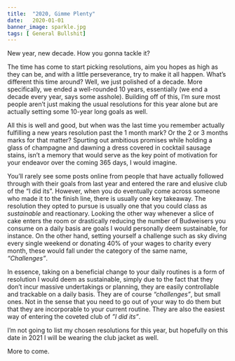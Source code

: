 ```yaml
---
title:  "2020, Gimme Plenty"
date:   2020-01-01
banner_image: sparkle.jpg
tags: [ General Bullshit]
---
```


New year, new decade. How you gonna tackle it?

The time has come to start picking resolutions, aim you hopes as high as they can be, and with a little perseverance, try to make it all happen. What’s different this time around? Well, we just polished of a decade. More specifically, we ended a well-rounded 10 years, essentially (we end a decade every year, says some asshole). Building off of this, I’m sure most people aren’t just making the usual resolutions for this year alone but are actually setting some 10-year long goals as well. 

<!--more-->

All this is well and good, but when was the last time you remember actually fulfilling a new years resolution past the 1 month mark? Or the 2 or 3 months marks for that matter? Spurting out ambitious promises while holding a glass of champagne and dawning a dress covered in cocktail sausage stains, isn’t a memory that would serve as the key point of motivation for your endeavor over the coming 365 days, I would imagine. 

You’ll rarely see some posts online from people that have actually followed through with their goals from last year and entered the rare and elusive club of the “I did its”. However, when you do eventually come across someone who made it to the finish line, there is usually one key takeaway. The resolution they opted to pursue is usually one that you could class as *sustainable* and reactionary. Looking the other way whenever a slice of cake enters the room or drastically reducing the number of Budweisers you consume on a daily basis are goals I would personally deem sustainable, for instance. On the other hand, setting yourself a challenge such as sky diving every single weekend or donating 40% of your wages to charity every month, these would fall under the category of the same name, *“Challenges”*.

In essence, taking on a beneficial change to your daily routines is a form of resolution I would deem as sustainable, simply due to the fact that they don’t incur massive undertakings or planning, they are easily controllable and trackable on a daily basis. They are of course *“challenges”*, but small ones. Not in the sense that you need to go out of your way to do them but that they are incorporable to your current routine. They are also the easiest way of entering the coveted club of *”I did its”*. 

I’m not going to list my chosen resolutions for this year, but hopefully on this date in 2021 I will be wearing the club jacket as well. 



More to come. 
